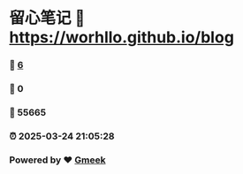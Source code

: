 # 留心笔记 :link: https://worhllo.github.io/blog 
### :page_facing_up: [6](https://worhllo.github.io/blog/tag.html) 
### :speech_balloon: 0 
### :hibiscus: 55665 
### :alarm_clock: 2025-03-24 21:05:28 
### Powered by :heart: [Gmeek](https://github.com/Meekdai/Gmeek)
